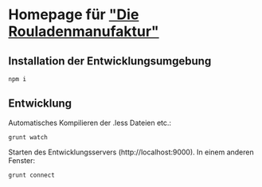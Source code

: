 # Homepage für ["Die Rouladenmanufaktur"](http://rouladenmanufaktur.de)

## Installation der Entwicklungsumgebung
    npm i

## Entwicklung
Automatisches Kompilieren der .less Dateien etc.:

    grunt watch

Starten des Entwicklungsservers (http://localhost:9000). In einem anderen Fenster:

    grunt connect
